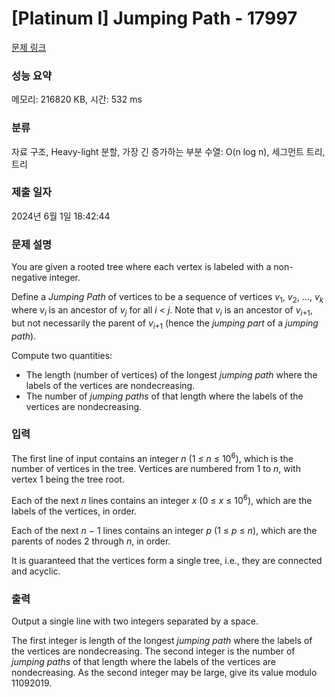 # [Platinum I] Jumping Path - 17997 

[문제 링크](https://www.acmicpc.net/problem/17997) 

### 성능 요약

메모리: 216820 KB, 시간: 532 ms

### 분류

자료 구조, Heavy-light 분할, 가장 긴 증가하는 부분 수열: O(n log n), 세그먼트 트리, 트리

### 제출 일자

2024년 6월 1일 18:42:44

### 문제 설명

<p>You are given a rooted tree where each vertex is labeled with a non-negative integer.</p>

<p>Define a <em>Jumping Path</em> of vertices to be a sequence of vertices <em>v</em><sub>1</sub>, <em>v</em><sub>2</sub>, ..., <em>v<sub>k</sub></em> where <em>v<sub>i</sub></em> is an ancestor of <em>v<sub>j</sub></em> for all <em>i</em> < <em>j</em>. Note that <em>v<sub>i</sub></em> is an ancestor of <em>v</em><sub><em>i</em>+1</sub>, but not necessarily the parent of <em>v</em><sub><em>i</em>+1</sub> (hence the <em>jumping part</em> of a <em>jumping path</em>).</p>

<p>Compute two quantities:</p>

<ul>
	<li>The length (number of vertices) of the longest <em>jumping path</em> where the labels of the vertices are nondecreasing.</li>
	<li>The number of <em>jumping paths</em> of that length where the labels of the vertices are nondecreasing.</li>
</ul>

### 입력 

 <p>The first line of input contains an integer <em>n</em> (1 ≤ <em>n</em> ≤ 10<sup>6</sup>), which is the number of vertices in the tree. Vertices are numbered from 1 to <em>n</em>, with vertex 1 being the tree root.</p>

<p>Each of the next <em>n</em> lines contains an integer <em>x</em> (0 ≤ <em>x</em> ≤ 10<sup>6</sup>), which are the labels of the vertices, in order.</p>

<p>Each of the next <em>n</em> − 1 lines contains an integer <em>p</em> (1 ≤ <em>p</em> ≤ <em>n</em>), which are the parents of nodes 2 through <em>n</em>, in order.</p>

<p>It is guaranteed that the vertices form a single tree, i.e., they are connected and acyclic.</p>

### 출력 

 <p>Output a single line with two integers separated by a space.</p>

<p>The first integer is length of the longest <em>jumping path</em> where the labels of the vertices are nondecreasing. The second integer is the number of <em>jumping paths</em> of that length where the labels of the vertices are nondecreasing. As the second integer may be large, give its value modulo 11092019.</p>

